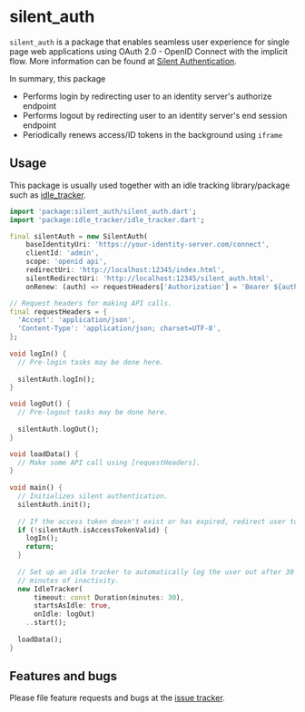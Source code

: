 # silent_auth

`silent_auth` is a package that enables seamless user experience for single page
web applications using OAuth 2.0 - OpenID Connect with the implicit flow. More
information can be found at [Silent Authentication][silent_auth].

In summary, this package
- Performs login by redirecting user to an identity server's authorize endpoint
- Performs logout by redirecting user to an identity server's end session endpoint
- Periodically renews access/ID tokens in the background using `iframe`

## Usage

This package is usually used together with an idle tracking library/package such
as [idle_tracker][idle_tracker].

```dart
import 'package:silent_auth/silent_auth.dart';
import 'package:idle_tracker/idle_tracker.dart';

final silentAuth = new SilentAuth(
    baseIdentityUri: 'https://your-identity-server.com/connect',
    clientId: 'admin',
    scope: 'openid api',
    redirectUri: 'http://localhost:12345/index.html',
    silentRedirectUri: 'http://localhost:12345/silent_auth.html',
    onRenew: (auth) => requestHeaders['Authorization'] = 'Bearer ${auth.accessToken}');

// Request headers for making API calls.
final requestHeaders = {
  'Accept': 'application/json',
  'Content-Type': 'application/json; charset=UTF-8',
};
  
void logIn() {
  // Pre-login tasks may be done here.
  
  silentAuth.logIn();
}

void logOut() {
  // Pre-logout tasks may be done here.
    
  silentAuth.logOut();
}

void loadData() {
  // Make some API call using [requestHeaders].
}
    
void main() {
  // Initializes silent authentication.
  silentAuth.init();
  
  // If the access token doesn't exist or has expired, redirect user to the login page.
  if (!silentAuth.isAccessTokenValid) {
    logIn();
    return;
  }
  
  // Set up an idle tracker to automatically log the user out after 30
  // minutes of inactivity.
  new IdleTracker(
      timeout: const Duration(minutes: 30),
      startsAsIdle: true,
      onIdle: logOut)
    ..start();
  
  loadData();
}
```

## Features and bugs

Please file feature requests and bugs at the [issue tracker][issue_tracker].

[silent_auth]: https://auth0.com/docs/api-auth/tutorials/silent-authentication
[issue_tracker]: https://github.com/jolleekin/silent_auth/issues
[idle_tracker]: https://pub.dartlang.org/packages/idle_tracker
